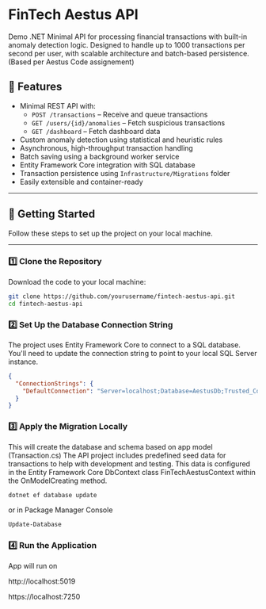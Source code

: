 ﻿# FinTech Aestus API
Demo .NET Minimal API for processing financial transactions with built-in anomaly detection logic. Designed to handle up to 1000 transactions per second per user, with scalable architecture and batch-based persistence. (Based per Aestus Code assignement)

## 🔧 Features

- Minimal REST API with:
  - `POST /transactions` – Receive and queue transactions
  - `GET /users/{id}/anomalies` – Fetch suspicious transactions
  - `GET /dashboard` – Fetch dashboard data
- Custom anomaly detection using statistical and heuristic rules
- Asynchronous, high-throughput transaction handling
- Batch saving using a background worker service
- Entity Framework Core integration with SQL database
- Transaction persistence using `Infrastructure/Migrations` folder
- Easily extensible and container-ready

---

## 🚀 Getting Started

Follow these steps to set up the project on your local machine. 

---

### 1️⃣ Clone the Repository

Download the code to your local machine:

```bash
git clone https://github.com/yourusername/fintech-aestus-api.git
cd fintech-aestus-api
```

### 2️⃣  Set Up the Database Connection String

The project uses Entity Framework Core to connect to a SQL database. You'll need to update the connection string to point to your local SQL Server instance.

```json
{
  "ConnectionStrings": {
    "DefaultConnection": "Server=localhost;Database=AestusDb;Trusted_Connection=True;"
  }
}
```

### 3️⃣  Apply the Migration Locally

This will create the database and schema based on app model (Transaction.cs)
The API project includes predefined seed data for transactions to help with development and testing. This data is configured in the Entity Framework Core DbContext class FinTechAestusContext within the OnModelCreating method.

```bash
dotnet ef database update
```
or in Package Manager Console

```bash
Update-Database
```

### 4️⃣  Run the Application

App will run on

http://localhost:5019

https://localhost:7250
